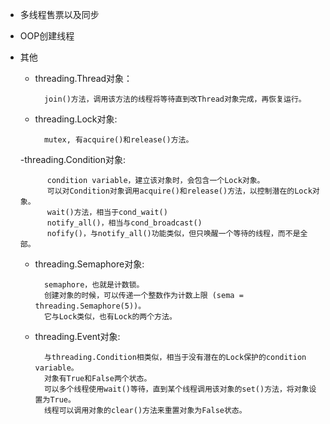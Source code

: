 - 多线程售票以及同步
- OOP创建线程
- 其他
    - threading.Thread对象：

            join()方法，调用该方法的线程将等待直到改Thread对象完成，再恢复运行。
    - threading.Lock对象:

            mutex, 有acquire()和release()方法。
    -threading.Condition对象:

            condition variable，建立该对象时，会包含一个Lock对象。
            可以对Condition对象调用acquire()和release()方法，以控制潜在的Lock对象。
            wait()方法，相当于cond_wait()
            notify_all()，相当与cond_broadcast()
            nofify()，与notify_all()功能类似，但只唤醒一个等待的线程，而不是全部。

    - threading.Semaphore对象:

            semaphore，也就是计数锁。
            创建对象的时候，可以传递一个整数作为计数上限 (sema = threading.Semaphore(5))。
            它与Lock类似，也有Lock的两个方法。

    - threading.Event对象:

            与threading.Condition相类似，相当于没有潜在的Lock保护的condition variable。
            对象有True和False两个状态。
            可以多个线程使用wait()等待，直到某个线程调用该对象的set()方法，将对象设置为True。
            线程可以调用对象的clear()方法来重置对象为False状态。